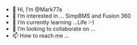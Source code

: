 - 👋 Hi, I’m @Mark77a
- 👀 I’m interested in ... SimpBMS and Fusion 360 
- 🌱 I’m currently learning ...Life :-) 
- 💞️ I’m looking to collaborate on ... 
- 📫 How to reach me ...

<!---
Mark77a/Mark77a is a ✨ special ✨ repository because its `README.md` (this file) appears on your GitHub profile.
You can click the Preview link to take a look at your changes.
--->

